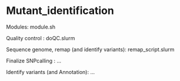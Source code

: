 # Mutant_identification

Modules:
module.sh

Quality control :
doQC.slurm

Sequence genome, remap (and identify variants):
remap_script.slurm

Finalize SNPcalling :
...

Identify variants (and Annotation):
...
